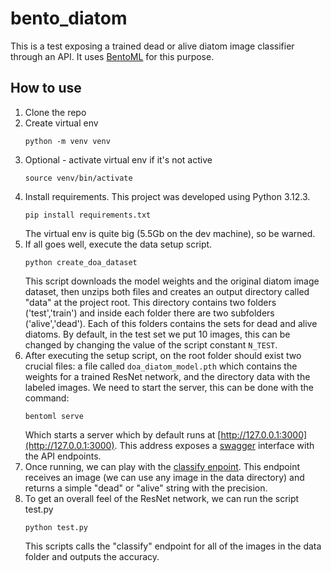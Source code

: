 # bento_diatom

This is a test exposing a trained dead or alive diatom image classifier through an API. It uses [BentoML](https://github.com/bentoml/BentoML) for this purpose.

## How to use

1. Clone the repo
1. Create virtual env
    ```
    python -m venv venv
    ```
1. Optional - activate virtual env if it's not active
    ```
    source venv/bin/activate
    ```
1. Install requirements. This project was developed using Python 3.12.3.
    ```
    pip install requirements.txt
    ```
    The virtual env is quite big (5.5Gb on the dev machine), so be warned.
1. If all goes well, execute the data setup script. 
    ```
    python create_doa_dataset
    ```
    This script downloads the model weights and the original diatom image dataset, then unzips both files and creates an output directory called "data" at the project root. This directory contains two folders ('test','train') and inside each folder there are two subfolders ('alive','dead'). Each of this folders contains the sets for dead and alive diatoms. By default, in the test set we put 10 images, this can be changed by changing the value of the script constant ```N_TEST```.
1. After executing the setup script, on the root folder should exist two crucial files: a file called ```doa_diatom_model.pth``` which contains the weights for a trained ResNet network, and the directory data with the labeled images. We need to start the server, this can be done with the command:
    ```
    bentoml serve
    ```
    Which starts a server which by default runs at [http://127.0.0.1:3000](http://127.0.0.1:3000). This address exposes a [swagger](https://github.com/swagger-api/swagger-ui) interface with the API endpoints.
1. Once running, we can play with the [classify enpoint](http://127.0.0.1:3000/#/Service%20APIs/MyResNet__classify). This endpoint receives an image (we can use any image in the data directory) and returns a simple "dead" or "alive" string with the precision.
1. To get an overall feel of the ResNet network, we can run the script test.py
    ```
    python test.py
    ```
    This scripts calls the "classify" endpoint for all of the images in the data folder and outputs the accuracy.


